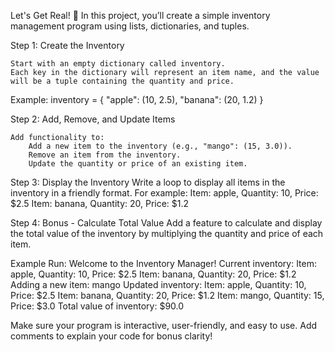 Let's Get Real! 🛒
In this project, you’ll create a simple inventory management program using lists, dictionaries, and tuples.

Step 1: Create the Inventory

    Start with an empty dictionary called inventory.
    Each key in the dictionary will represent an item name, and the value will be a tuple containing the quantity and price.

Example:
inventory =
{
"apple": (10, 2.5),
"banana": (20, 1.2)
}

Step 2: Add, Remove, and Update Items

    Add functionality to:
        Add a new item to the inventory (e.g., "mango": (15, 3.0)).
        Remove an item from the inventory.
        Update the quantity or price of an existing item.

Step 3: Display the Inventory
Write a loop to display all items in the inventory in a friendly format. For example:
Item: apple, Quantity: 10, Price: $2.5
Item: banana, Quantity: 20, Price: $1.2

Step 4: Bonus - Calculate Total Value
Add a feature to calculate and display the total value of the inventory by multiplying the quantity and price of each item.

Example Run:
Welcome to the Inventory Manager!
Current inventory:
Item: apple, Quantity: 10, Price: $2.5
Item: banana, Quantity: 20, Price: $1.2
Adding a new item: mango
Updated inventory:
Item: apple, Quantity: 10, Price: $2.5
Item: banana, Quantity: 20, Price: $1.2
Item: mango, Quantity: 15, Price: $3.0
Total value of inventory: $90.0

Make sure your program is interactive, user-friendly, and easy to use. Add comments to explain your code for bonus clarity!

